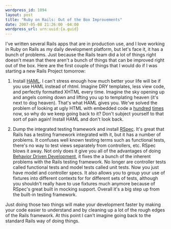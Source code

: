 ```yaml
--- 
wordpress_id: 1094
layout: post
title: "Ruby on Rails: Out of the Box Improvements"
date: 2007-05-08 21:26:00 -04:00
wordpress_url: urn:uuid:{a.guid}
---
```

<p>I've written several Rails apps that are in production use, and I love working in Ruby on Rails as my daily development platform, but let's face it, it has a bunch of problems.  Just because the Rails team did a lot of things right doesn't mean that there aren't a bunch of things that can be improved right out of the box.  Here are the first couple of things that I would do if I was starting a new Rails Project tomorrow:</p>

<ol>
<li><p>Install <a href="http://haml.hamptoncatlin.com/">HAML</a>.  I can't stress enough how much better your life will be if you use HAML instead of rhtml.  Imagine DRY templates, less view code, and perfectly formatted XHTML every time.  Imagine the sky opening up and angels coming down and lifting you up to templating heaven (it's next to dog heaven).  That's what HAML gives you.  We've solved the problem of looking at ugly HTML with embedded code a <a href="http://velocity.apache.org/">hundred</a> <a href="http://www.seaside.st/Documentation/GeneratingHTML/">times</a> now, so why do we keep going back to it?  Don't subject yourself to that sort of pain again!  Install HAML and don't look back.</p></li>
<li><p>Dump the integrated testing framework and install <a href="http://rspec.rubyforge.org/">RSpec</a>.  It's great that Rails has a testing framework integrated with it, but it has a number of problems.  It confuses well known testing terms such as functional tests, there's no way to test views separately from controllers, etc.  RSpec blows it away.  Not only does it give you all of the advantages of doing <a href="http://behaviour-driven.org/">Behavior Driven Development</a>, it fixes the a bunch of the inherent problems with the Rails testing framework.  No longer are controller tests called functional tests and model tests called unit tests.  Now you just have model and controller specs.  It also allows you to group your use of fixtures into different contexts for for different sets of tests, although you shouldn't really have to use fixtures much anymore because of RSpec's great built in mocking support.  Overall it's a big step up from the built-in testing framework.</p></li>
</ol>

<p>Just doing those two things will make your development faster by making your code easier to understand and by cleaning up a lot of the rough edges of the Rails framework. At this point I can't imagine going back to the standard Rails way of doing things.</p>
